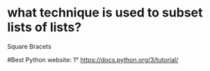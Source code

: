 # what technique  is used to subset lists of lists? 
Square Bracets

#Best Python website: 
1° https://docs.python.org/3/tutorial/
